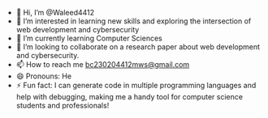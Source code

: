 - 👋 Hi, I’m @Waleed4412
- 👀 I’m interested in learning new skills and exploring the intersection of web development and cybersecurity
- 🌱 I’m currently learning Computer Sciences
- 💞️ I’m looking to collaborate on a research paper about web development and cybersecurity.
- 📫 How to reach me bc230204412mws@gmail.com
- 😄 Pronouns: He
- ⚡ Fun fact:  I can generate code in multiple programming languages and help with debugging, making me a handy tool for computer science students and professionals!

<!---
Waleed4412/Waleed4412 is a ✨ special ✨ repository because its `README.md` (this file) appears on your GitHub profile.
You can click the Preview link to take a look at your changes.
--->
